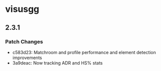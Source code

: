 # visusgg

## 2.3.1

### Patch Changes

-   c583d23: Matchroom and profile performance and element detection improvements
-   3a9deac: Now tracking ADR and HS% stats

